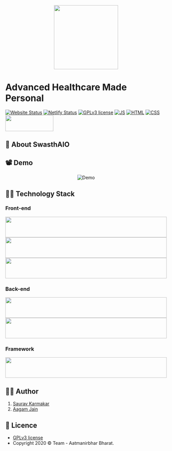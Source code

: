 <p align="center">
  <img src="https://github.com/thesauravkarmakar/SwasthAIO/blob/master/static/img/logo.png" width="200" height="200"/>
  <h1>Advanced Healthcare Made Personal</h1>
</p>

[![Website Status](https://img.shields.io/website-up-down-green-red/http/shields.io.svg)](http://shields.io/)
[![Netlify Status](https://api.netlify.com/api/v1/badges/c5bd26d3-251c-474f-a80d-ff2e304f8220/deploy-status)](https://app.netlify.com/sites/swasthaio/deploys)
[![GPLv3 license](https://img.shields.io/badge/License-GPLv3-blue.svg)](http://perso.crans.org/besson/LICENSE.html)
[![JS](https://forthebadge.com/images/badges/made-with-javascript.svg)](https://forthebadge.com)
[![HTML](https://forthebadge.com/images/badges/uses-html.svg)](https://forthebadge.com)
[![CSS](https://forthebadge.com/images/badges/uses-css.svg)](https://forthebadge.com)
<img src="https://hackgujarat.com/assets/img/Logo2-01.png" width="150" height="50"/>

#### 

## :seedling: About SwasthAIO

## :film_projector: Demo
<p align="center">
<img src="https://github.com/thesauravkarmakar/SwasthAIO/blob/master/static/assets/demo.gif" alt="Demo">
</p>

## :man_technologist: Technology Stack

### Front-end 
<p float="left">
     <img src="https://cdn.worldvectorlogo.com/logos/html5.svg" width="64" height="64" style="width:100%">
    <img src="https://cdn.worldvectorlogo.com/logos/css3.svg"  width="64" height="64" style="width:100%">
    <img src="https://cdn.worldvectorlogo.com/logos/javascript.svg"  width="64" height="64" style="width:100%">
</p>

### Back-end
<p float="left">
    <img src="https://cdn.worldvectorlogo.com/logos/nodejs-1.svg" width="64" height="64" style="width:100%">
    <img src="https://cdn.worldvectorlogo.com/logos/firebase-1.svg" width="64" height="64" style="width:100%">
</p>


### Framework 
<p float="left">
    <img src="https://cdn.worldvectorlogo.com/logos/bootstrap-4.svg" width="64" height="64" style="width:100%">
</p>


## :man_in_tuxedo: Author
1. [Saurav Karmakar](https://www.linkedin.com/in/sauravkarmakar/)
2. [Aagam Jain](https://www.linkedin.com/in/aagam-jain-b5760619a/)
## :page_with_curl: Licence 

- [GPLv3 license](https://github.com/thesauravkarmakar/SwasthAIO/blob/master/LICENSE) 
- Copyright 2020 :copyright: Team - Aatmanirbhar Bharat.
